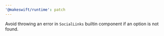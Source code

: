```yaml
---
'@makeswift/runtime': patch
---
```


Avoid throwing an error in `SocialLinks` builtin component if an option is not found.
